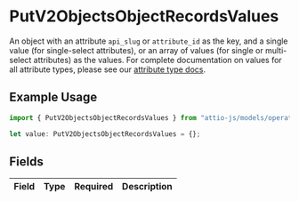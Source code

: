 # PutV2ObjectsObjectRecordsValues

An object with an attribute `api_slug` or `attribute_id` as the key, and a single value (for single-select attributes), or an array of values (for single or multi-select attributes) as the values. For complete documentation on values for all attribute types, please see our [attribute type docs](/docs/attribute-types).

## Example Usage

```typescript
import { PutV2ObjectsObjectRecordsValues } from "attio-js/models/operations";

let value: PutV2ObjectsObjectRecordsValues = {};
```

## Fields

| Field       | Type        | Required    | Description |
| ----------- | ----------- | ----------- | ----------- |